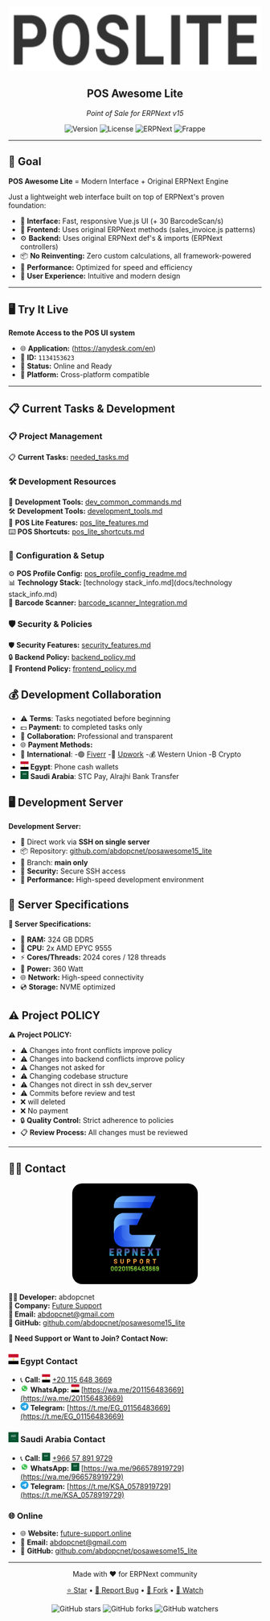 <div align="center">
    <img src="./imgs/pos_lite.png" height="128">
    <h2>POS Awesome Lite</h2>
    <p><em>Point of Sale for ERPNext v15</em></p>

![Version](https://img.shields.io/badge/version-23.10.2025-blue)
![License](https://img.shields.io/badge/license-GPLv3-green)
![ERPNext](https://img.shields.io/badge/ERPNext-v15-orange)
![Frappe](https://img.shields.io/badge/Frappe-v15-red)
</div>

---

## 🎯 Goal

**POS Awesome Lite** = Modern Interface + Original ERPNext Engine

Just a lightweight web interface built on top of ERPNext's proven foundation:
- 🎨 **Interface:** Fast, responsive Vue.js UI (+ 30 BarcodeScan/s)
- 🔧 **Frontend:** Uses original ERPNext methods (sales_invoice.js patterns)
- ⚙️ **Backend:** Uses original ERPNext def's & imports (ERPNext controllers)
- 📦 **No Reinventing:** Zero custom calculations, all framework-powered
- 🚀 **Performance:** Optimized for speed and efficiency
- 🎯 **User Experience:** Intuitive and modern design

---

## 🖥️ Try It Live

**Remote Access to the POS UI system**
- 🌐 **Application:** (https://anydesk.com/en)
- 🔑 **ID:** `1134153623`
- 🚀 **Status:** Online and Ready
- 📱 **Platform:** Cross-platform compatible
---

## 📋 Current Tasks & Development

### 📋 **Project Management**
📋 **Current Tasks:** [needed_tasks.md](docs/needed_tasks.md)  

### 🛠️ **Development Resources**
🔧 **Development Tools:** [dev_common_commands.md](docs/dev_common_commands.md)  
🛠️ **Development Tools:** [development_tools.md](docs/development_tools.md)  
📱 **POS Lite Features:** [pos_lite_features.md](docs/pos_lite_features.md)  
⌨️ **POS Shortcuts:** [pos_lite_shortcuts.md](docs/pos_lite_shortcuts.md)  

### 🔧 **Configuration & Setup**
⚙️ **POS Profile Config:** [pos_profile_config_readme.md](docs/pos_profile_config_readme.md)  
📊 **Technology Stack:** [technology stack_info.md](docs/technology stack_info.md)  
📱 **Barcode Scanner:** [barcode_scanner_lntegration.md](docs/barcode_scanner_lntegration.md)  

### 🛡️ **Security & Policies**
🛡️ **Security Features:** [security_features.md](docs/security_features.md)  
🔒 **Backend Policy:** [backend_policy.md](docs/backend_policy.md)  
🎨 **Frontend Policy:** [frontend_policy.md](docs/frontend_policy.md)



## 💰 Development Collaboration

- ⚠️ **Terms**: Tasks negotiated before beginning
- 💵 **Payment:** to completed tasks only
- 🤝 **Collaboration:** Professional and transparent
- 🌐 **Payment Methods:**
- 💼 **International**: 
  -🟢 [Fiverr](https://fiverr.com) 
  -🔵 [Upwork](https://upwork.com) 
  -💰 Western Union 
  -₿ Crypto
- <img src="./imgs/Egypt.svg" width="16" height="16"> **Egypt**: Phone cash wallets
- <img src="./imgs/Saudi_Arabia.svg" width="16" height="16"> **Saudi Arabia**: STC Pay, Alrajhi Bank Transfer

## 🖥️ Development Server

**Development Server:**
- 🔗 Direct work via **SSH on single server**
- 📦 Repository: [github.com/abdopcnet/posawesome15_lite](https://github.com/abdopcnet/posawesome15_lite)
- 🌿 Branch: **main only**
- 🔐 **Security:** Secure SSH access
- 🚀 **Performance:** High-speed development environment

## 🐢 Server Specifications

**🐢 Server Specifications:**
- 💾 **RAM:** 324 GB DDR5
- 🔧 **CPU:** 2x AMD EPYC 9555
- ⚡ **Cores/Threads:** 2024 cores / 128 threads
- 🔋 **Power:** 360 Watt
- 🌐 **Network:** High-speed connectivity
- 💿 **Storage:** NVME optimized

## ⚠️ Project POLICY

**⚠️ Project POLICY:**  
- ⚠️ Changes into front conflicts improve policy
- ⚠️ Changes into backend conflicts improve policy  
- ⚠️ Changes not asked for
- ⚠️ Changing codebase structure
- ⚠️ Changes not direct in ssh dev_server
- ⚠️ Commits before review and test
- ❌ will deleted
- ❌ No payment
- 🔒 **Quality Control:** Strict adherence to policies
- 📋 **Review Process:** All changes must be reviewed

---

## 👨‍💻 Contact

<div align="center">
    <img src="./imgs/ERPNext-support.png" height="200" alt="Future Support" style="border-radius: 20px;">
</div>

**👨‍💻 Developer:** abdopcnet  
**🏢 Company:** [Future Support](https://www.future-support.online/)  
**📧 Email:** abdopcnet@gmail.com  
**🐙 GitHub:** [github.com/abdopcnet/posawesome15_lite](https://github.com/abdopcnet/posawesome15_lite)

**🤝 Need Support or Want to Join? Contact Now:**

### <img src="./imgs/Egypt.svg" width="20" height="20"> Egypt Contact
- 📞 **Call:** <img src="./imgs/Egypt.svg" width="16" height="16"> [+20 115 648 3669](tel:+201156483669)
- <img src="./imgs/whatsapp.svg" width="16" height="16"> **WhatsApp:** <img src="./imgs/Egypt.svg" width="16" height="16"> [https://wa.me/201156483669](https://wa.me/201156483669)
- <img src="./imgs/telegram.svg" width="16" height="16"> **Telegram:** [https://t.me/EG_01156483669](https://t.me/EG_01156483669)

### <img src="./imgs/Saudi_Arabia.svg" width="20" height="20"> Saudi Arabia Contact  
- 📞 **Call:** <img src="./imgs/Saudi_Arabia.svg" width="16" height="16"> [+966 57 891 9729](tel:+966578919729)
- <img src="./imgs/whatsapp.svg" width="16" height="16"> **WhatsApp:** <img src="./imgs/Saudi_Arabia.svg" width="16" height="16"> [https://wa.me/966578919729](https://wa.me/966578919729)
- <img src="./imgs/telegram.svg" width="16" height="16"> **Telegram:** [https://t.me/KSA_0578919729](https://t.me/KSA_0578919729)

### 🌐 Online
- 🌐 **Website:** [future-support.online](https://www.future-support.online/)
- 📧 **Email:** abdopcnet@gmail.com
- 🐙 **GitHub:** [github.com/abdopcnet/posawesome15_lite](https://github.com/abdopcnet/posawesome15_lite)

---

<div align="center">
    <p>Made with ❤️ for ERPNext community</p>
    <p>
        <a href="https://github.com/abdopcnet/posawesome15_lite">⭐ Star</a> •
        <a href="https://github.com/abdopcnet/posawesome15_lite/issues">🐛 Report Bug</a> •
        <a href="https://github.com/abdopcnet/posawesome15_lite/fork">🍴 Fork</a> •
        <a href="https://github.com/abdopcnet/posawesome15_lite/stargazers">👀 Watch</a>
    </p>
    <p>
        <img src="https://img.shields.io/github/stars/abdopcnet/posawesome15_lite?style=social" alt="GitHub stars">
        <img src="https://img.shields.io/github/forks/abdopcnet/posawesome15_lite?style=social" alt="GitHub forks">
        <img src="https://img.shields.io/github/watchers/abdopcnet/posawesome15_lite?style=social" alt="GitHub watchers">
    </p>
</div>